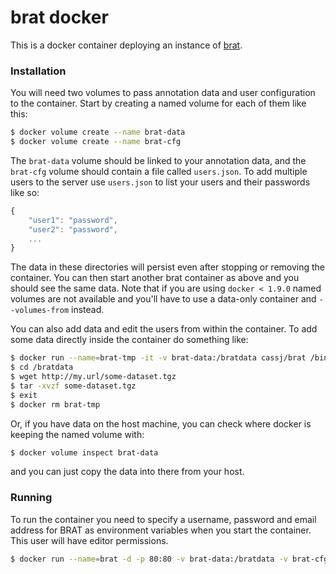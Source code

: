 # brat docker

This is a docker container deploying an instance of [brat](http://brat.nlplab.org/).


### Installation

You will need two volumes to pass annotation data and user configuration to the container. 
Start by creating a named volume for each of them like this:

```bash
$ docker volume create --name brat-data
$ docker volume create --name brat-cfg
```

The `brat-data` volume should be linked to your annotation data, and the `brat-cfg` volume should contain a file called `users.json`.
To add multiple users to the server use `users.json` to list your users and their passwords like so:

```javascript
{
    "user1": "password",
    "user2": "password",
    ...
}
```

The data in these directories will persist even after stopping or removing the container.
You can then start another brat container as above and you should see the same data. 
Note that if you are using `docker < 1.9.0` named volumes are not available and 
you'll have to use a data-only container and `--volumes-from` instead.

You can also add data and edit the users from within the container. To add some data directly inside the container do something like:
``` bash
$ docker run --name=brat-tmp -it -v brat-data:/bratdata cassj/brat /bin/bash
$ cd /bratdata
$ wget http://my.url/some-dataset.tgz
$ tar -xvzf some-dataset.tgz
$ exit  
$ docker rm brat-tmp
```

Or, if you have data on the host machine, you can check where docker is keeping the named volume with: 

```bash
$ docker volume inspect brat-data 
```
and you can just copy the data into there from your host.


### Running

To run the container you need to specify a username, password and email address for BRAT as environment variables when you start the container. This user will have editor permissions.
```bash
$ docker run --name=brat -d -p 80:80 -v brat-data:/bratdata -v brat-cfg:/bratcfg -e BRAT_USERNAME=brat -e BRAT_PASSWORD=brat -e BRAT_EMAIL=brat@example.com cassj/brat
```
